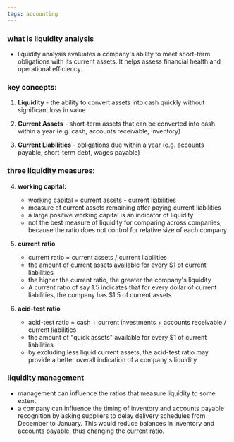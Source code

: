 ```yaml
---
tags: accounting
---
```


### what is liquidity analysis
- liquidity analysis evaluates a company's ability to meet short-term obligations with its current assets. It helps assess financial health and operational efficiency. 

### key concepts:
1. **Liquidity** - the ability to convert assets into cash quickly without significant loss in value

2. **Current Assets** - short-term assets that can be converted into cash within a year (e.g. cash, accounts receivable, inventory)

3. **Current Liabilities** - obligations due within a year (e.g. accounts payable, short-term debt, wages payable)

### three liquidity measures:

4. **working capital:**
	- working capital = current assets - current liabilities
	- measure of current assets remaining after paying current liabilities
	- a large positive working capital is an indicator of liquidity
	- not the best measure of liquidity for comparing across companies, because the ratio does not control  for relative size of each company

5. **current ratio** 
	- current ratio = current assets / current liabilities
	- the amount of current assets available for every $1 of current liabilities 
	- the higher the current ratio, the greater the company's liquidity
	- A current ratio of say 1.5 indicates that for every dollar of current liabilities, the company has $1.5 of current assets

6. **acid-test ratio**
	- acid-test ratio = cash + current investments + accounts receivable / current liabilities
	- the amount of "quick assets" available for every $1 of current liabilities
	- by excluding less liquid current assets, the acid-test ratio may provide a better overall indication of a company's liquidity

### liquidity management
- management can influence the ratios that measure liquidity to some extent
- a company can influence the timing of inventory and accounts payable recognition by asking suppliers to delay delivery schedules from December to January. This would reduce balances in inventory and accounts payable, thus changing the current ratio.
